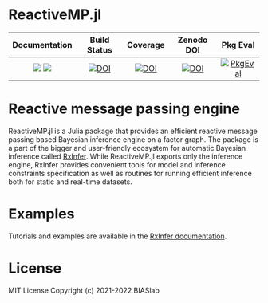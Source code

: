 # ReactiveMP.jl

| **Documentation**                                                         | **Build Status**                 | **Coverage**                       | **Zenodo DOI**                   | **Pkg Eval**   |
|:-------------------------------------------------------------------------:|:--------------------------------:|:----------------------------------:|:--------------------------------:|:--------------:|
| [![][docs-stable-img]][docs-stable-url] [![][docs-dev-img]][docs-dev-url] | [![DOI][ci-img]][ci-url]         | [![DOI][codecov-img]][codecov-url] | [![DOI][zenodo-img]][zenodo-url] | [![PkgEval][pkgeval-img]][pkgeval-url] |

[docs-dev-img]: https://img.shields.io/badge/docs-dev-blue.svg
[docs-dev-url]: https://biaslab.github.io/ReactiveMP.jl/dev

[docs-stable-img]: https://img.shields.io/badge/docs-stable-blue.svg
[docs-stable-url]: https://biaslab.github.io/ReactiveMP.jl/stable

[ci-img]: https://github.com/biaslab/ReactiveMP.jl/actions/workflows/ci.yml/badge.svg?branch=master
[ci-url]: https://github.com/biaslab/ReactiveMP.jl/actions

[codecov-img]: https://codecov.io/gh/biaslab/ReactiveMP.jl/branch/master/graph/badge.svg
[codecov-url]: https://codecov.io/gh/biaslab/ReactiveMP.jl?branch=master

[zenodo-img]: https://zenodo.org/badge/229773785.svg
[zenodo-url]: https://zenodo.org/badge/latestdoi/229773785

[pkgeval-img]: https://juliaci.github.io/NanosoldierReports/pkgeval_badges/R/ReactiveMP.svg
[pkgeval-url]: https://juliaci.github.io/NanosoldierReports/pkgeval_badges/R/ReactiveMP.html

# Reactive message passing engine

ReactiveMP.jl is a Julia package that provides an efficient reactive message passing based Bayesian inference engine on a factor graph. The package is a part of the bigger and user-friendly ecosystem for automatic Bayesian inference called [RxInfer](https://github.com/biaslab/RxInfer.jl). While ReactiveMP.jl exports only the inference engine, RxInfer provides convenient tools for model and inference constraints specification as well as routines for running efficient inference both for static and real-time datasets. 

# Examples 

Tutorials and examples are available in the [RxInfer documentation](https://biaslab.github.io/RxInfer.jl/stable/).

# License

MIT License Copyright (c) 2021-2022 BIASlab
